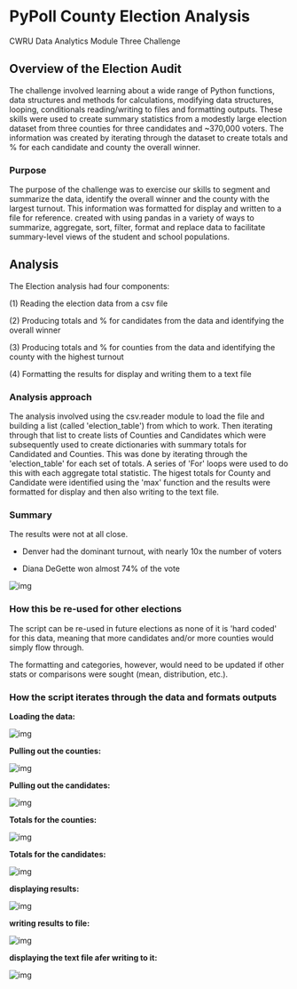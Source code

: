 # PyPoll County Election Analysis

CWRU Data Analytics Module Three Challenge


## Overview of the Election Audit

The challenge involved learning about a wide range of Python functions, data structures and methods for calculations, modifying data structures, looping, conditionals reading/writing to files and formatting outputs.   These skills were used to create summary statistics from a modestly large election dataset from three counties for three candidates and ~370,000 voters. The information was created by iterating through the dataset to create totals and % for each candidate and county the overall winner.   


### Purpose

The purpose of the challenge was to exercise our skills to segment and summarize the data, identify the overall winner and the county with the largest turnout.  This information was formatted for display and written to a file for reference. created with using pandas in a variety of ways to summarize, aggregate, sort, filter, format and replace data to facilitate summary-level views of the student and school populations.  

## Analysis 

The Election analysis had four components:

(1) Reading the election data from a csv file 

(2) Producing totals and % for candidates from the data and identifying the overall winner

(3) Producing totals and % for counties from the data and identifying the county with the highest turnout

(4) Formatting the results for display and writing them to a text file 

### Analysis approach 

The analysis involved using the csv.reader module to load the file and building a list (called 'election_table') from which to work.  Then iterating through that list to create lists of Counties and Candidates which were subsequently used to create dictionaries with summary totals for Candidated and Counties.  This was done by iterating through the 'election_table' for each set of totals.   A series of 'For' loops were used to do this with each aggregate total statistic.   The higest totals for County and Candidate were identified using the 'max' function and the results were formatted for display and then also writing to the text file.     


### Summary

The results were not at all close.   

- Denver had the dominant turnout, with nearly 10x the number of voters 

- Diana DeGette won almost 74% of the vote 

![img](https://github.com/fhsal/PyPoll/blob/main/Images/election_results.png)

### How this be re-used for other elections

The script can be re-used in future elections as none of it is 'hard coded' for this data, meaning that more candidates and/or more counties would simply flow through. 

The formatting and categories, however, would need to be updated if other stats or comparisons were sought (mean, distribution, etc.). 

### How the script iterates through the data and formats outputs 

**Loading the data:**

![img](https://github.com/fhsal/PyPoll/blob/main/Images/loading.png)

**Pulling out the counties:**  

![img](https://github.com/fhsal/PyPoll/blob/main/Images/pull_counties.png)

**Pulling out the candidates:**  

![img](https://github.com/fhsal/PyPoll/blob/main/Images/pull_candidates.png)

**Totals for the counties:**

![img](https://github.com/fhsal/PyPoll/blob/main/Images/county_counts.png)

**Totals for the candidates:**

![img](https://github.com/fhsal/PyPoll/blob/main/Images/count_candidates.png)

**displaying results:**

![img](https://github.com/fhsal/PyPoll/blob/main/Images/display_summary.png)

**writing results to file:**

![img](https://github.com/fhsal/PyPoll/blob/main/Images/write_summary.png)

**displaying the text file afer writing to it:**

![img](https://github.com/fhsal/PyPoll/blob/main/Images/write_file_election_results.png)

